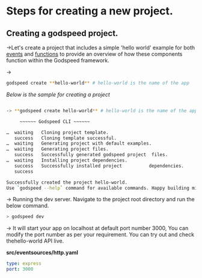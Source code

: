 # Steps for creating a new project.
## Creating a godspeed project.

->Let's create a project that includes a simple 'hello world' example for both [events](/docs/events/overview.md) and [functions](/docs/workflows/overview.md) to provide an overview of how these components function within the Godspeed framework.


->
```bash
godspeed create **hello-world** # hello-world is the name of the app
```

*Below is the sample for creating a project* 
    
```bash

-> **godspeed create hello-world** # hello-world is the name of the app

     ~~~~~~ Godspeed CLI ~~~~~~

…  waiting   Cloning project template.
   success   Cloning template successful.
…  waiting   Generating project with default examples.
…  waiting   Generating project files.
   success   Successfully generated godspeed project  files.
…  waiting   Installing project dependencies.
   success   Successfully installed project          dependencies.
   success   

Successfully created the project hello-world.
Use `godspeed --help` command for available commands. Happy building microservices with Godspeed!. 

```
     
-> Running the dev server. Navigate to the project root directory and run the below command.

```bash
> godspeed dev
```

-> It will start your app on localhost at default port number 3000, You can modify the port number as per your requirement. You can try out and check thehello-world API live.

**src/eventsources/http.yaml**
```yaml
type: express
port: 3000
```

